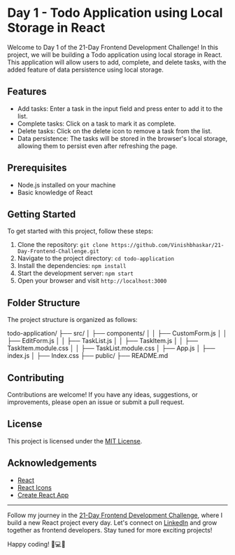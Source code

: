 # Day 1 - Todo Application using Local Storage in React

Welcome to Day 1 of the 21-Day Frontend Development Challenge! In this project, we will be building a Todo application using local storage in React. This application will allow users to add, complete, and delete tasks, with the added feature of data persistence using local storage.

## Features

- Add tasks: Enter a task in the input field and press enter to add it to the list.
- Complete tasks: Click on a task to mark it as complete.
- Delete tasks: Click on the delete icon to remove a task from the list.
- Data persistence: The tasks will be stored in the browser's local storage, allowing them to persist even after refreshing the page.

## Prerequisites

- Node.js installed on your machine
- Basic knowledge of React

## Getting Started

To get started with this project, follow these steps:

1. Clone the repository: `git clone https://github.com/Vinishbhaskar/21-Day-Frontend-Challenge.git`
2. Navigate to the project directory: `cd todo-application`
3. Install the dependencies: `npm install`
4. Start the development server: `npm start`
5. Open your browser and visit `http://localhost:3000`

## Folder Structure

The project structure is organized as follows:

todo-application/
├── src/
│ ├── components/
│ │ ├── CustomForm.js
│ │ ├── EditForm.js
│ │ ├── TaskList.js
│ │ ├── TaskItem.js
│ │ ├── TaskItem.module.css
│ │ ├── TaskList.module.css
│ ├── App.js
│ ├── index.js
│ ├── Index.css 
├── public/
├── README.md


## Contributing

Contributions are welcome! If you have any ideas, suggestions, or improvements, please open an issue or submit a pull request.

## License

This project is licensed under the [MIT License](LICENSE).

## Acknowledgements

- [React](https://reactjs.org)
- [React Icons](https://react-icons.github.io/react-icons/)
- [Create React App](https://create-react-app.dev)

---

Follow my journey in the [21-Day Frontend Development Challenge](Ihttps://github.com/Vinishbhaskar/21-Day-Frontend-Challenge), where I build a new React project every day. Let's connect on [LinkedIn](https://www.linkedin.com/in/vinishbhaskar/) and grow together as frontend developers. Stay tuned for more exciting projects!

Happy coding! 🚀💻🌟

